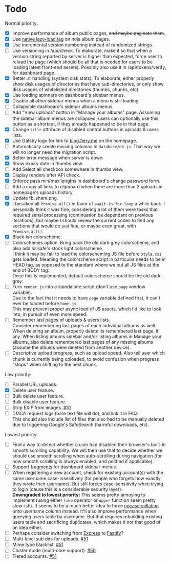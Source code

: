 # Todo

Normal priority:

* [x] Improve performance of album public pages, ~~and maybe paginate them~~.
* [x] Use [native lazy-load tag](https://web.dev/native-lazy-loading) on nojs album pages.
* [x] Use incremental version numbering instead of randomized strings.
* [ ] Use versioning in /api/check. To elaborate, make it so that when a version string reported by server is higher than expected, force user to reload the page (which should be all that is needed for users to be loading latest front-end assets). Possibly also use it in /api/tokens/verify, for dashboard page.
* [x] Better `df` handling (system disk stats). To elaborate, either properly show disk usages of directories that have sub-directories, or only show disk usages of whitelisted directories (thumbs, chunks, etc).
* [x] Use loading spinners on dashboard's sidebar menus.
* [x] Disable all other sidebar menus when a menu is still loading.
* [ ] Collapsible dashboard's sidebar albums menus.
* [ ] Add "View uploads" button in "Manage your albums" page. Assuming the sidebar album menus are collapsed, users can optionally use this button as a shortcut, if they already happened to be in that page.
* [x] Change `title` attribute of disabled control buttons in uploads & users lists.
* [x] Use Gatsby logo for link to [blog.fiery.me](https://blog.fiery.me/) on the homepage.
* [ ] Automatically create missing columns in `database/db.js`. That way we will no longer need the migration script.
* [x] Better error message when server is down.
* [x] Show expiry date in thumbs view.
* [ ] Add Select all checkbox somewhere in thumbs view.
* [x] Display renders after API check.
* [x] Enforce pass min/max lengths in dashboard's change password form.
* [ ] Add a copy all links to clipboard when there are more than 2 uploads in homepage's uploads history.
* [x] Update fb_share.png.
* [x] I forsaked all `Promise.all()` in favor of `await-in-for-loop` a while back. I personally think it was fine, considering a lot of them were tasks that required serial processing (continuation be dependant on previous iterations), but maybe I should review the current codes to find any sections that would do just fine, or maybe even great, with `Promise.all()`.
* [x] Black-ish colorscheme.
* [ ] Colorschemes option. Bring back the old dark grey colorscheme, and also add lolisafe's stock light colorscheme.  
I think it may be fair to load the colorscheming JS file before `style.css` gets loaded. Meaning the colorscheme script in particular needs to be in HEAD tag, as opposed to the standard where we put all JS files at the end of BODY tag.  
Once this is implemented, default colorscheme should be the old dark grey.
* [ ] Turn `render.js` into a standalone script (don't use `page` window variable).  
Due to the fact that it needs to have `page` variable defined first, it can't ever be loaded before `home.js`.  
This may prevent proper async load of JS assets, which I'd like to look into, in pursuit of even more speed.
* [ ] Remember last pages of uploads & users lists.  
Consider remembering last pages of each individual albums as well. When deleting an album, properly delete its remembered last page, if any. When listing albums sidebar and/or listing albums in Manage your albums, also delete remembered last pages of any missing albums (assume the albums were deleted from another device).
* [ ] Descriptive upload progress, such as upload speed. Also tell user which chunk is currently being uploaded, to avoid confusion when progress "stops" when shifting to the next chunk.

Low priority:

* [ ] Parallel URL uploads.
* [x] Delete user feature.
* [ ] Bulk delete user feature.
* [ ] Bulk disable user feature.
* [ ] Strip EXIF from images. [#51](https://github.com/BobbyWibowo/lolisafe/issues/51)
* [ ] DMCA request logs (bare text file will do), and link it in FAQ.  
This should also include list of files that also had to be manually deleted due to triggering Google's SafeSearch (harmful downloads, etc).

Lowest priority:

* [ ] Find a way to detect whether a user had disabled their browser's built-in smooth scrolling capability. We will then use that to decide whether we should use smooth scrolling when auto-scrolling during navigation (for now smooth scrolling is always enabled; and polified if applicable).
* [ ] Support [fragments](https://developer.mozilla.org/en-US/docs/Web/HTTP/Basics_of_HTTP/Identifying_resources_on_the_Web#Fragment) for dashboard sidebar menus.
* [ ] When registering a new account, check for existing account(s) with the same username case-insesitively (for people who forgets how exactly they wrote their username). But still forces case-sensitivity when trying to login (cause this is a considerable security layer).  
**Downgraded to lowest priority:** This seems pretty annoying to implement (using either `like` operator or `upper` function seem pretty slow-ish). It seems to be a much better idea to force [nocase collation](https://www.sqlite.org/datatype3.html#collating_sequences) onto username column instead. It'll also improve performance when querying users table by username. But that requires rebuilding existing users table and sacrificing duplicates, which makes it not that good of an idea either.
* [ ] Perhaps consider switching from [Express](https://github.com/expressjs/express) to [Fastify](https://github.com/fastify/fastify)?
* [ ] Multi-level sub dirs for uploads. [#51](https://github.com/BobbyWibowo/lolisafe/issues/51)
* [ ] Mime type blacklist. [#51](https://github.com/BobbyWibowo/lolisafe/issues/51)
* [ ] Cluster mode (multi-core support). [#50](https://github.com/BobbyWibowo/lolisafe/issues/50)
* [ ] Tiered accounts. [#51](https://github.com/BobbyWibowo/lolisafe/issues/51)
